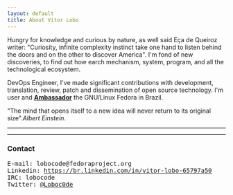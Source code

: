 ```yaml
---
layout: default
title: About Vitor Lobo
---
```


Hungry for knowledge and curious by nature, as well said Eça de Queiroz writer: "Curiosity, infinite complexity instinct take one hand to listen behind the doors and on the other to discover America". I'm fond of new discoveries, to find out how earch mechanism, system, program, and all the technological ecosystem.

DevOps Engineer, I've made significant contributions with development, translation, review, patch and dissemination of open source technology. I'm user and **[Ambassador]()** the GNU/Linux Fedora in Brazil. 

"The mind that opens itself to a new idea will never return to its original size".*Albert Einstein*.

---

---

### Contact

<pre>
E-mail: lobocode@fedoraproject.org 
Linkedin: <a href="https://br.linkedin.com/in/vitor-lobo-65797a50">https://br.linkedin.com/in/vitor-lobo-65797a50</a>
IRC: lobocode
Twitter: <a href="https://twitter.com/loboc0de">@Loboc0de</a>
</pre>

